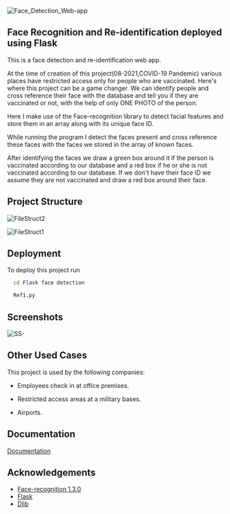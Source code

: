 
![Face_Detection_Web-app](https://user-images.githubusercontent.com/67871111/130376276-731be056-3dd5-4b3d-b38b-ff2c23a86cd3.png)

    
## Face Recognition and Re-identification deployed using Flask
This is a face detection and re-identification web app.

At the time of creation of this project(08-2021,COVID-19 Pandemic) various places have restricted access only for people who are vaccinated.
Here's where this project can be a game changer.
We can identify people and cross reference their face with the database and tell you if they are vaccinated or not, with the help of only ONE PHOTO of the person.

Here I make use of the Face-recognition library to detect facial features and store them in an array along with its unique face ID.

While running the program I detect the faces present and cross reference these faces with the faces we stored in the array of known faces.

After identifying the faces we draw a green box around it if the person is vaccinated according to our database and a red box if he or she is not vaccinated according to our database.
If we don't have their face ID we assume they are not vaccinated and draw a red box around their face.






## Project Structure

![FileStruct2](https://user-images.githubusercontent.com/67871111/130378205-36a8735f-d8d0-49a1-a163-293b5b9b2a91.jpeg)

![FileStruct1](https://user-images.githubusercontent.com/67871111/130378131-3a9aea2b-1e6c-4658-a4db-98f8c2a7d81d.jpeg)  
## Deployment

To deploy this project run

```bash
  cd Flask face detection
```
```bash
  Ref1.py
```

  


## Screenshots


![SS-](https://user-images.githubusercontent.com/67871111/130379917-a2b5994a-8b87-43fc-8368-8ca18b355f6a.jpg)





  
## Other Used Cases

This project is used by the following companies:

- Employees check in at office premises.

- Restricted access areas at a military bases.

- Airports.

  
## Documentation

[Documentation](https://linktodocumentation)

  
## Acknowledgements

 - [Face-recognition 1.3.0](https://pypi.org/project/face-recognition/)
 - [Flask](https://flask.palletsprojects.com/en/2.0.x/)
 - [Dlib](http://dlib.net/)

  
